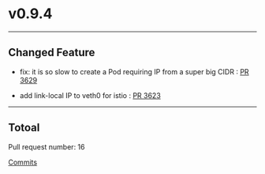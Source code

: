 
# v0.9.4

***

## Changed Feature

* fix: it is so slow to create a Pod requiring IP from a super big CIDR  : [PR 3629](https://github.com/spidernet-io/spiderpool/pull/3629)

* add link-local IP to veth0 for istio : [PR 3623](https://github.com/spidernet-io/spiderpool/pull/3623)



***

## Totoal 

Pull request number: 16

[ Commits ](https://github.com/spidernet-io/spiderpool/compare/v0.9.3...v0.9.4)
